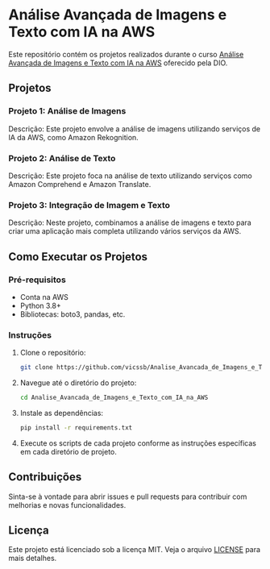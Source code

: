 # Análise Avançada de Imagens e Texto com IA na AWS

Este repositório contém os projetos realizados durante o curso [Análise Avançada de Imagens e Texto com IA na AWS](https://web.dio.me/track/analise-avancada-imagens-texto-ia-aws) oferecido pela DIO.

## Projetos

### Projeto 1: Análise de Imagens
Descrição: Este projeto envolve a análise de imagens utilizando serviços de IA da AWS, como Amazon Rekognition.

### Projeto 2: Análise de Texto
Descrição: Este projeto foca na análise de texto utilizando serviços como Amazon Comprehend e Amazon Translate.

### Projeto 3: Integração de Imagem e Texto
Descrição: Neste projeto, combinamos a análise de imagens e texto para criar uma aplicação mais completa utilizando vários serviços da AWS.

## Como Executar os Projetos

### Pré-requisitos
- Conta na AWS
- Python 3.8+
- Bibliotecas: boto3, pandas, etc.

### Instruções
1. Clone o repositório:
    ```bash
    git clone https://github.com/vicssb/Analise_Avancada_de_Imagens_e_Texto_com_IA_na_AWS.git
    ```
2. Navegue até o diretório do projeto:
    ```bash
    cd Analise_Avancada_de_Imagens_e_Texto_com_IA_na_AWS
    ```
3. Instale as dependências:
    ```bash
    pip install -r requirements.txt
    ```
4. Execute os scripts de cada projeto conforme as instruções específicas em cada diretório de projeto.

## Contribuições
Sinta-se à vontade para abrir issues e pull requests para contribuir com melhorias e novas funcionalidades.

## Licença
Este projeto está licenciado sob a licença MIT. Veja o arquivo [LICENSE](LICENSE) para mais detalhes.
